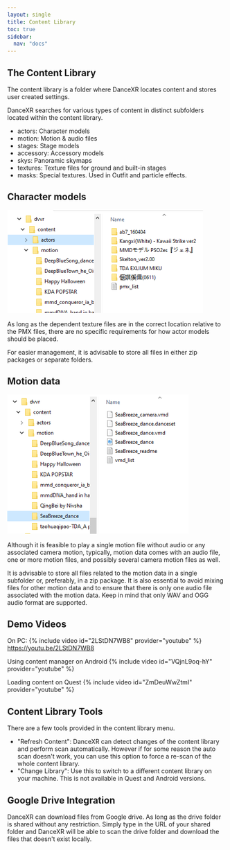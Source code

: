 ```yaml
---
layout: single
title: Content Library
toc: true
sidebar:
  nav: "docs"
---
```


## The Content Library

The content library is a folder where DanceXR locates content and stores user created settings. 

DanceXR searches for various types of content in distinct subfolders located within the content library. 
* actors: Character models 
* motion: Motion & audio files
* stages: Stage models 
* accessory: Accessory models
* skys: Panoramic skymaps
* textures: Texture files for ground and built-in stages
* masks: Special textures. Used in Outfit and particle effects.


## Character models

![Example of actors folder](/dancexr/content_actors.PNG)

As long as the dependent texture files are in the correct location relative to the PMX files, there are no specific requirements for how actor models should be placed.

For easier management, it is advisable to store all files in either zip packages or separate folders.


## Motion data

![Example of motion folder](/dancexr/content_motion.PNG)

Although it is feasible to play a single motion file without audio or any associated camera motion, typically, motion data comes with an audio file, one or more motion files, and possibly several camera motion files as well.

It is advisable to store all files related to the motion data in a single subfolder or, preferably, in a zip package. It is also essential to avoid mixing files for other motion data and to ensure that there is only one audio file associated with the motion data. Keep in mind that only WAV and OGG audio format are supported.


## Demo Videos

On PC:
{% include video id="2LStDN7WB8" provider="youtube" %}
https://youtu.be/2LStDN7WB8


Using content manager on Android
{% include video id="VQjnL9oq-hY" provider="youtube" %}


Loading content on Quest
{% include video id="ZmDeuWwZtmI" provider="youtube" %}


## Content Library Tools
There are a few tools provided in the content library menu.

* "Refresh Content": DanceXR can detect changes of the content library and perform scan automatically. However if for some reason the auto scan doesn't work, you can use this option to force a re-scan of the whole content library. 
* "Change Library": Use this to switch to a different content library on your machine. This is not available in Quest and Android versions.

## Google Drive Integration
DanceXR can download files from Google drive. As long as the drive folder is shared without any restriction. Simply type in the URL of your shared folder and DanceXR will be able to scan the drive folder and download the files that doesn't exist locally.

